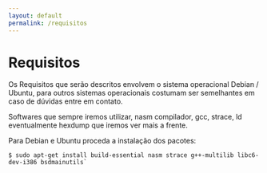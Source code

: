 ```yaml
---
layout: default
permalink: /requisitos
---
```


# Requisitos

Os Requisitos que serão descritos envolvem o sistema operacional Debian / Ubuntu, para outros sistemas operacionais  costumam ser semelhantes em caso de dúvidas entre em contato.

Softwares que sempre iremos utilizar, nasm compilador, gcc, strace, ld eventualmente hexdump que iremos ver mais a frente.

Para Debian e Ubuntu proceda a instalação dos pacotes:

```
$ sudo apt-get install build-essential nasm strace g++-multilib libc6-dev-i386 bsdmainutils`
```
